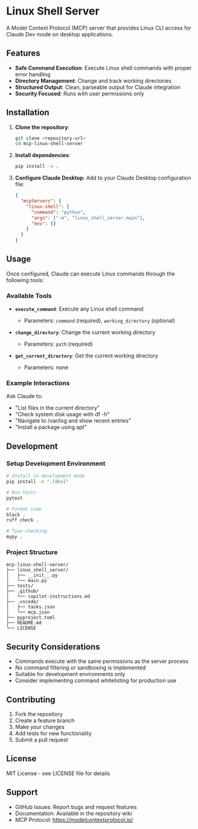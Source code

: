 # Linux Shell Server

A Model Context Protocol (MCP) server that provides Linux CLI access for Claude Dev mode on desktop applications.

## Features

- **Safe Command Execution**: Execute Linux shell commands with proper error handling
- **Directory Management**: Change and track working directories
- **Structured Output**: Clean, parseable output for Claude integration
- **Security Focused**: Runs with user permissions only

## Installation

1. **Clone the repository**:
   ```bash
   git clone <repository-url>
   cd mcp-linux-shell-server
   ```

2. **Install dependencies**:
   ```bash
   pip install -e .
   ```

3. **Configure Claude Desktop**:
   Add to your Claude Desktop configuration file:
   ```json
   {
     "mcpServers": {
       "linux-shell": {
         "command": "python",
         "args": ["-m", "linux_shell_server.main"],
         "env": {}
       }
     }
   }
   ```

## Usage

Once configured, Claude can execute Linux commands through the following tools:

### Available Tools

- **`execute_command`**: Execute any Linux shell command
  - Parameters: `command` (required), `working_directory` (optional)
  
- **`change_directory`**: Change the current working directory
  - Parameters: `path` (required)
  
- **`get_current_directory`**: Get the current working directory
  - Parameters: none

### Example Interactions

Ask Claude to:
- "List files in the current directory"
- "Check system disk usage with df -h"
- "Navigate to /var/log and show recent entries"
- "Install a package using apt"

## Development

### Setup Development Environment

```bash
# Install in development mode
pip install -e ".[dev]"

# Run tests
pytest

# Format code
black .
ruff check .

# Type checking
mypy .
```

### Project Structure

```
mcp-linux-shell-server/
├── linux_shell_server/
│   ├── __init__.py
│   └── main.py
├── tests/
├── .github/
│   └── copilot-instructions.md
├── .vscode/
│   ├── tasks.json
│   └── mcp.json
├── pyproject.toml
├── README.md
└── LICENSE
```

## Security Considerations

- Commands execute with the same permissions as the server process
- No command filtering or sandboxing is implemented
- Suitable for development environments only
- Consider implementing command whitelisting for production use

## Contributing

1. Fork the repository
2. Create a feature branch
3. Make your changes
4. Add tests for new functionality
5. Submit a pull request

## License

MIT License - see LICENSE file for details

## Support

- GitHub Issues: Report bugs and request features
- Documentation: Available in the repository wiki
- MCP Protocol: https://modelcontextprotocol.io/
